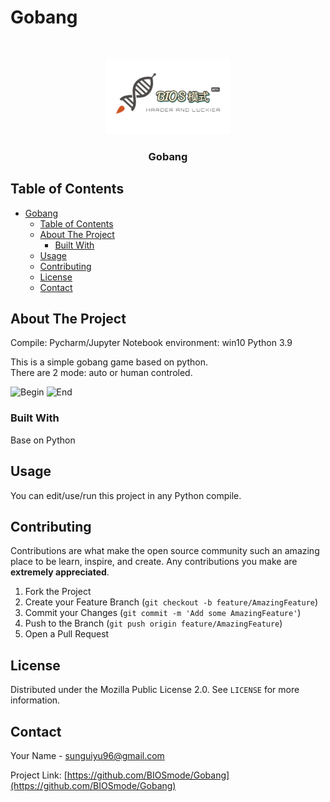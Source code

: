 # Gobang

<!-- PROJECT LOGO -->
<br />
<p align="center">
  <a href="https://github.com/BIOSmode/PositionBasedonCommunicationSatellite/">
    <img src="https://github.com/BIOSmode/PositionBasedonCommunicationSatellite/blob/master/Pic/logo.jpg" alt="Logo" width="200" height="120">
  </a>

  <h3 align="center">Gobang</h3>

</p>



<!-- TABLE OF CONTENTS -->
## Table of Contents

- [Gobang](#gobang)
  - [Table of Contents](#table-of-contents)
  - [About The Project](#about-the-project)
    - [Built With](#built-with)
  - [Usage](#usage)
  - [Contributing](#contributing)
  - [License](#license)
  - [Contact](#contact)



<!-- ABOUT THE PROJECT -->
## About The Project
Compile: Pycharm/Jupyter Notebook 
environment: win10  Python 3.9

This is a simple gobang game based on python.  
There are 2 mode: auto or human controled.

![Begin](https://github.com/BIOSmode/countdownTimer/blob/master/Pic/Be.png)
![End](https://github.com/BIOSmode/countdownTimer/blob/master/Pic/Re.png)



### Built With
Base on Python  



<!-- USAGE EXAMPLES -->
## Usage

You can edit/use/run this project in any Python compile.  



<!-- CONTRIBUTING -->
## Contributing

Contributions are what make the open source community such an amazing place to be learn, inspire, and create. Any contributions you make are **extremely appreciated**.

1. Fork the Project
2. Create your Feature Branch (`git checkout -b feature/AmazingFeature`)
3. Commit your Changes (`git commit -m 'Add some AmazingFeature'`)
4. Push to the Branch (`git push origin feature/AmazingFeature`)
5. Open a Pull Request



<!-- LICENSE -->
## License
Distributed under the Mozilla Public License 2.0. See `LICENSE` for more information.



<!-- CONTACT -->
## Contact

Your Name - sunguiyu96@gmail.com

Project Link: [https://github.com/BIOSmode/Gobang](https://github.com/BIOSmode/Gobang)





